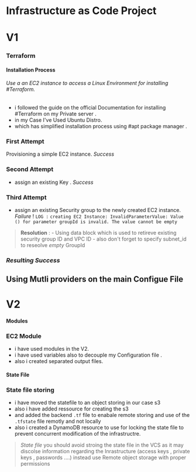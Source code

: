 
# Infrastructure as Code Project
# V1
### Terraform 
#### Installation Process 
###### Use a an EC2 instance to access a Linux Environment  for installing #Terraform.
 
 - i followed the guide on the official Documentation for installing #Terraform on my Private server .
 - in my Case I've Used Ubuntu Distro. 
 - which has simplified installation process using #apt package manager .

### First Attempt 

Provisioning a simple EC2 instance.       *Success*

### Second Attempt 

- assign an existing Key .      *Success*

### Third Attempt 

- assign an existing Security  group to the newly created EC2 instance.  *Failure* !
 `LOG :`
			  ```creating EC2 Instance: InvalidParameterValue: Value () for parameter groupId is invalid. The value cannot be empty  ```

 > **Resolution** : 
	 - Using data block which is used to retireve existing security group ID and VPC ID 
	 - also don't forget to specify subnet_id to reseolve *empty* GroupId 

###  *Resulting Success*

## Using Mutli providers on the main Configue File
# V2
#### Modules
 ### EC2 Module
- i have used modules in the V2.
- i have used variables also to decouple my Configuration file .
- also i created separated output files.
#### State File
 ### State file storing
  - i have moved the statefile to an object storing in our case s3
  - also i have added ressource for creating the s3
  - and added the backend  ` .tf ` file to enabale remote storing and use of the ` .tfstate` file remotly and not locally
  - also i created a DynamoDB resource to use for locking the state file to prevent concurrent modification of the infrastructre.

 > *State file*
>    you should avoid stroing the state file in the VCS as it may discolse information regarding the Inrastructure (access keys , private keys , passwords ....)
>    instead use Remote object storage with proper permissions 



